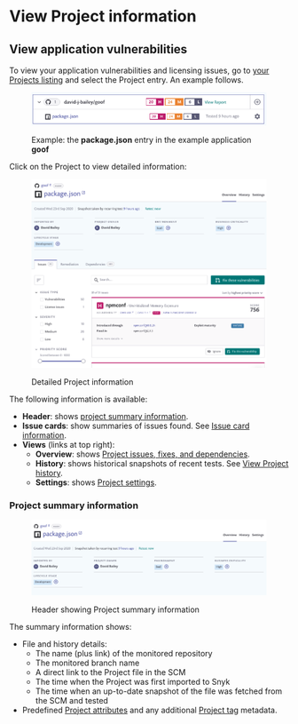 # View Project information

## View application vulnerabilities

To view your application vulnerabilities and licensing issues, go to [your Projects listing](https://app.snyk.io/projects) and select the Project entry. An example follows.

<figure><img src="../../.gitbook/assets/application-vuln.png" alt="Example: the package.json entry in the example application goof"><figcaption><p>Example: the <strong>package.json</strong> entry in the example application <strong>goof</strong></p></figcaption></figure>

Click on the Project to view detailed information:

<figure><img src="../../.gitbook/assets/project-page.png" alt="Detailed Project information"><figcaption><p>Detailed Project information</p></figcaption></figure>

The following information is available:

* **Header**: shows [project summary information](view-project-information.md#project-summary-information).
* **Issue cards**: show summaries of issues found. See [Issue card information](issue-card-information.md).
* **Views** (links at top right):
  * **Overview**: shows [Project issues, fixes, and dependencies](view-project-issues-remediations-and-dependencies.md).
  * **History**: shows historical snapshots of recent tests. See [View Project history](view-project-history.md).
  * **Settings**: shows [Project settings](view-project-settings.md).

### Project summary information

<figure><img src="../../.gitbook/assets/proj-summ.png" alt="Header showing Project summary information"><figcaption><p>Header showing Project summary information</p></figcaption></figure>

The summary information shows:

* File and history details:
  * The name (plus link) of the monitored repository
  * The monitored branch name
  * A direct link to the Project file in the SCM
  * The time when the Project was first imported to Snyk
  * The time when an up-to-date snapshot of the file was fetched from the SCM and tested
* Predefined [Project attributes](../policies/assign-a-policy-to-project-attributes.md) and any additional [Project tag](../../snyk-web-ui/introduction-to-snyk-projects/project-tags.md) metadata.
